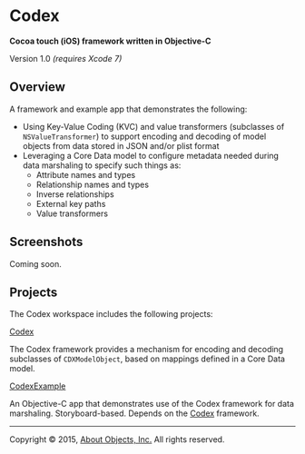 # Codex
**Cocoa touch (iOS) framework written in Objective-C**

Version 1.0 *(requires Xcode 7)*

## Overview
A framework and example app that demonstrates the following:

* Using Key-Value Coding (KVC) and value transformers (subclasses of `NSValueTransformer`) to support encoding and decoding of model objects from data stored in JSON and/or plist format
* Leveraging a Core Data model to configure metadata needed during data marshaling to specify such things as:
  - Attribute names and types
  - Relationship names and types
  - Inverse relationships
  - External key paths
  - Value transformers


## Screenshots

Coming soon.

<!--![](Screenshots/reading-list.png)-->
<!--<span style="width: 36px;">&nbsp;&nbsp;&nbsp;<span>-->
<!--![](Screenshots/swiped-cell.png)-->
<!--<span style="width: 36px;">&nbsp;&nbsp;&nbsp;<span>-->
<!--![](Screenshots/action-sheet.png)-->
<!--<span style="width: 36px;">&nbsp;&nbsp;&nbsp;<span>-->
<!--![](Screenshots/book-detail.png)-->

## Projects

The Codex workspace includes the following projects:

[Codex](https://github.com/AboutObjectsTraining/Codex/tree/master/Codex)

The Codex framework provides a mechanism for encoding and decoding subclasses of `CDXModelObject`, based on mappings defined in a Core Data model.

[CodexExample](https://github.com/AboutObjectsTraining/Codex/tree/master/CodexExample)

An Objective-C app that demonstrates use of the Codex framework for data marshaling. Storyboard-based. Depends on the [Codex](https://github.com/AboutObjectsTraining/Codex/tree/master/Codex) framework.
 
---

Copyright &copy; 2015, [About Objects, Inc.](http://www.aboutobjects.com) All rights reserved. 